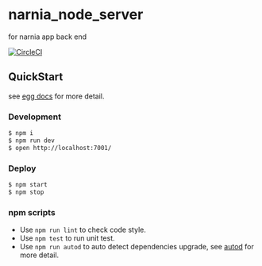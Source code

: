 # narnia_node_server

for narnia app back end 

[![CircleCI](https://img.shields.io/circleci/build/gh/GuoliangWang/narnia_node_server/master)](https://circleci.com/gh/GuoliangWang/narnia_node_server)

## QuickStart

<!-- add docs here for user -->

see [egg docs][egg] for more detail.

### Development

```bash
$ npm i
$ npm run dev
$ open http://localhost:7001/
```

### Deploy

```bash
$ npm start
$ npm stop
```

### npm scripts

- Use `npm run lint` to check code style.
- Use `npm test` to run unit test.
- Use `npm run autod` to auto detect dependencies upgrade, see [autod](https://www.npmjs.com/package/autod) for more detail.


[egg]: https://eggjs.org
